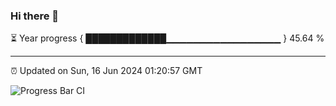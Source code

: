 ### Hi there 👋

⏳ Year progress { █████████████▁▁▁▁▁▁▁▁▁▁▁▁▁▁▁▁▁ } 45.64 %

---

⏰ Updated on Sun, 16 Jun 2024 01:20:57 GMT

![Progress Bar CI](https://github.com/liununu/liununu/workflows/Progress%20Bar%20CI/badge.svg)
